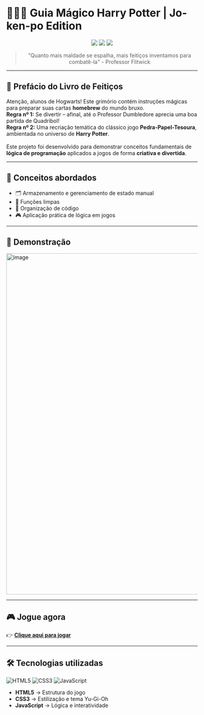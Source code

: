 # 🧙‍♂️✨ Guia Mágico Harry Potter | Jo-ken-po Edition

<div align="center">
<img src="https://img.shields.io/badge/Hogwarts-Magic%20School-red?style=for-the-badge&logo=book&logoColor=white" />
<img src="https://img.shields.io/badge/Harry%20Potter-Wizarding%20World-blue?style=for-the-badge&logo=magic&logoColor=white" />
<img src="https://img.shields.io/badge/Homebrew-Fan%20Made-gold?style=for-the-badge&logo=game&logoColor=black" />

> "Quanto mais maldade se espalha, mais feitiços inventamos para combatê-la" - Professor Flitwick
</div>

---
## 📜 Prefácio do Livro de Feitiços
Atenção, alunos de Hogwarts! Este grimório contém instruções mágicas para preparar suas cartas **homebrew** do mundo bruxo.  
**Regra nº 1:** Se divertir – afinal, até o Professor Dumbledore aprecia uma boa partida de Quadribol!
<br>
**Regra nº 2:** Uma recriação temática do clássico jogo **Pedra-Papel-Tesoura**, ambientada no universo de **Harry Potter**.  
<br>
Este projeto foi desenvolvido para demonstrar conceitos fundamentais de **lógica de programação** aplicados a jogos de forma **criativa e divertida**.  

---

## 🚀 Conceitos abordados  

- 🗂️ Armazenamento e gerenciamento de estado manual  
- 🧹 Funções limpas  
- 📐 Organização de código  
- 🎮 Aplicação prática de lógica em jogos  

---

## 👀 Demonstração  

<img width="1916" height="897" alt="image" src="https://github.com/user-attachments/assets/352cf221-afa6-49a9-8c7c-af1b8135d91c" />

---

## 🎮 Jogue agora  

👉 [**Clique aqui para jogar**](https://catarinaguima.github.io/Dio-js-harry-potter/)

---

## 🛠️ Tecnologias utilizadas  

![HTML5](https://img.shields.io/badge/HTML5-E34F26?style=for-the-badge&logo=html5&logoColor=fff)
![CSS3](https://img.shields.io/badge/CSS3-1572B6?style=for-the-badge&logo=css3&logoColor=fff)
![JavaScript](https://img.shields.io/badge/JavaScript-F7DF1E?style=for-the-badge&logo=javascript&logoColor=000)

- **HTML5** → Estrutura do jogo  
- **CSS3** → Estilização e tema Yu-Gi-Oh  
- **JavaScript** → Lógica e interatividade
